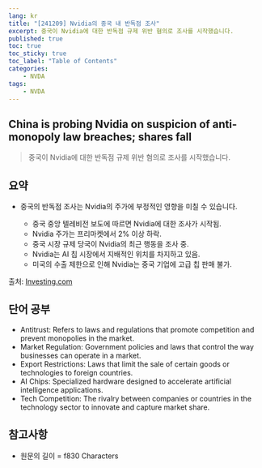 ```yaml
---
lang: kr
title: "[241209] Nvidia의 중국 내 반독점 조사"
excerpt: 중국이 Nvidia에 대한 반독점 규제 위반 혐의로 조사를 시작했습니다.
published: true
toc: true
toc_sticky: true
toc_label: "Table of Contents"
categories:
    - NVDA
tags:
    - NVDA
---
```


## China is probing Nvidia on suspicion of anti-monopoly law breaches; shares fall

> 중국이 Nvidia에 대한 반독점 규제 위반 혐의로 조사를 시작했습니다.

## 요약

- 중국의 반독점 조사는 Nvidia의 주가에 부정적인 영향을 미칠 수 있습니다.

  - 중국 중앙 텔레비전 보도에 따르면 Nvidia에 대한 조사가 시작됨.
  - Nvidia 주가는 프리마켓에서 2% 이상 하락.
  - 중국 시장 규제 당국이 Nvidia의 최근 행동을 조사 중.
  - Nvidia는 AI 칩 시장에서 지배적인 위치를 차지하고 있음.
  - 미국의 수출 제한으로 인해 Nvidia는 중국 기업에 고급 칩 판매 불가.

출처: [Investing.com](https://www.investing.com/news/stock-market-news/china-is-probing-nvidia-on-suspicion-of-antimonopoly-law-breaches-shares-fall-3761009)

## 단어 공부

- Antitrust: Refers to laws and regulations that promote competition and prevent monopolies in the market.
- Market Regulation: Government policies and laws that control the way businesses can operate in a market.
- Export Restrictions: Laws that limit the sale of certain goods or technologies to foreign countries.
- AI Chips: Specialized hardware designed to accelerate artificial intelligence applications.
- Tech Competition: The rivalry between companies or countries in the technology sector to innovate and capture market share.

## 참고사항


- 원문의 길이 = f830 Characters

